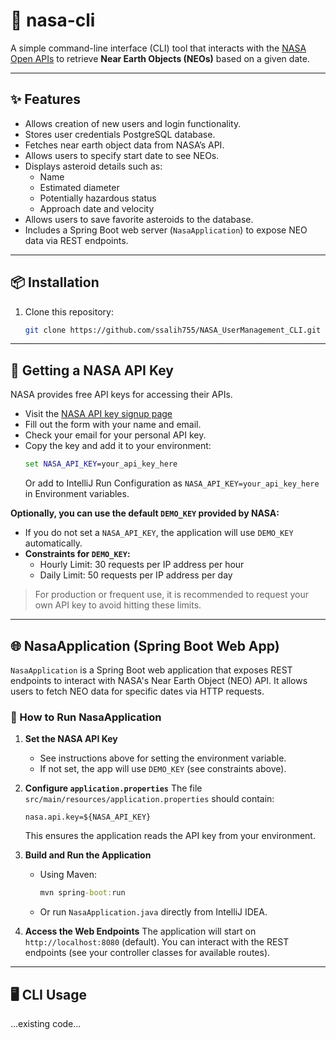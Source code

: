 # 🚀 nasa-cli

A simple command-line interface (CLI) tool that interacts with the [NASA Open APIs](https://api.nasa.gov/) to retrieve **Near Earth Objects (NEOs)** based on a given date.

---

## ✨ Features
- Allows creation of new users and login functionality.
- Stores user credentials PostgreSQL database.
- Fetches near earth object data from NASA’s API.
- Allows users to specify start date to see NEOs.
- Displays asteroid details such as:
    - Name
    - Estimated diameter
    - Potentially hazardous status
    - Approach date and velocity
- Allows users to save favorite asteroids to the database.
- Includes a Spring Boot web server (`NasaApplication`) to expose NEO data via REST endpoints.

---

## 📦 Installation
1. Clone this repository:
   ```bash
   git clone https://github.com/ssalih755/NASA_UserManagement_CLI.git
   ```

---

## 🔑 Getting a NASA API Key
NASA provides free API keys for accessing their APIs.

- Visit the [NASA API key signup page](https://api.nasa.gov/)
- Fill out the form with your name and email.
- Check your email for your personal API key.
- Copy the key and add it to your environment:
  ```cmd
  set NASA_API_KEY=your_api_key_here
  ```
  Or add to IntelliJ Run Configuration as `NASA_API_KEY=your_api_key_here` in Environment variables.

**Optionally, you can use the default `DEMO_KEY` provided by NASA:**
- If you do not set a `NASA_API_KEY`, the application will use `DEMO_KEY` automatically.
- **Constraints for `DEMO_KEY`:**
  - Hourly Limit: 30 requests per IP address per hour
  - Daily Limit: 50 requests per IP address per day

> For production or frequent use, it is recommended to request your own API key to avoid hitting these limits.

---

## 🌐 NasaApplication (Spring Boot Web App)

`NasaApplication` is a Spring Boot web application that exposes REST endpoints to interact with NASA's Near Earth Object (NEO) API. It allows users to fetch NEO data for specific dates via HTTP requests.

### 🚀 How to Run NasaApplication

1. **Set the NASA API Key**
   - See instructions above for setting the environment variable.
   - If not set, the app will use `DEMO_KEY` (see constraints above).

2. **Configure `application.properties`**
   The file `src/main/resources/application.properties` should contain:
   ```
   nasa.api.key=${NASA_API_KEY}
   ```
   This ensures the application reads the API key from your environment.

3. **Build and Run the Application**
   - Using Maven:
     ```cmd
     mvn spring-boot:run
     ```
   - Or run `NasaApplication.java` directly from IntelliJ IDEA.

4. **Access the Web Endpoints**
   The application will start on `http://localhost:8080` (default).
   You can interact with the REST endpoints (see your controller classes for available routes).

---

## 🖥️ CLI Usage
...existing code...
